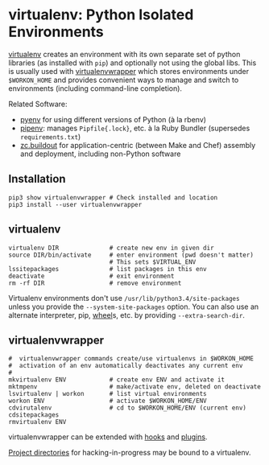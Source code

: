 virtualenv: Python Isolated Environments
========================================

[virtualenv] creates an environment with its own separate set of
python libraries (as installed with `pip`) and optionally not using
the global libs. This is usually used with [virtualenvwrapper] which
stores environments under `$WORKON_HOME` and provides convenient ways
to manage and switch to environments (including command-line
completion).

Related Software:
* [pyenv] for using different versions of Python (à la rbenv)
* [pipenv]: manages `Pipfile{.lock}`, etc. à la Ruby Bundler
  (supersedes `requirements.txt`)
* [zc.buildout] for application-centric (between Make and Chef)
  assembly and deployment, including non-Python software


Installation
------------

    pip3 show virtualenvwrapper # Check installed and location
    pip3 install --user virtualenvwrapper


virtualenv
----------

    virtualenv DIR              # create new env in given dir
    source DIR/bin/activate     # enter environment (pwd doesn't matter)
                                # This sets $VIRTUAL_ENV
    lssitepackages              # list packages in this env
    deactivate                  # exit environment
    rm -rf DIR                  # remove environment

Virtualenv environments don't use `/usr/lib/python3.4/site-packages`
unless you provide the `--system-site-packages` option. You can also
use an alternate interpreter, pip, [wheel]s, etc. by providing
`--extra-search-dir`.


virtualenvwrapper
-----------------

    #  virtualenvwrapper commands create/use virtualenvs in $WORKON_HOME
    #  activation of an env automatically deactivates any current env
    #
    mkvirtualenv ENV            # create env ENV and activate it
    mktmpenv                    # make/activate env, deleted on deactivate
    lsvirtualenv | workon       # list virtual environments
    workon ENV                  # activate $WORKON_HOME/ENV
    cdvirutalenv                # cd to $WORKON_HOME/ENV (current env)
    cdsitepackages
    rmvirtualenv ENV

virtualenvwrapper can be extended with [hooks] and [plugins].

[Project directories] for hacking-in-progress may be bound to a virtualenv.



[virtualenv]: https://virtualenv.pypa.io/en/stable/
[virtualenvwrapper]: http://virtualenvwrapper.readthedocs.io/en/latest/
[pyenv]: https://github.com/pyenv/pyenv
[pipenv]: https://docs.pipenv.org/
[zc.buildout]: http://docs.buildout.org/
[wheel]: http://wheel.rtfd.org/
[hooks]: http://virtualenvwrapper.readthedocs.io/en/latest/scripts.html
[plugins]: http://virtualenvwrapper.readthedocs.io/en/latest/plugins.html
[Project directories]: http://virtualenvwrapper.readthedocs.io/en/latest/projects.html
